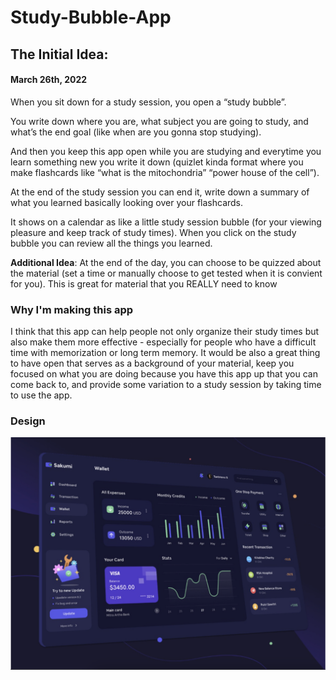 # Study-Bubble-App

## The Initial Idea: 
#### March 26th, 2022
When you sit down for a study session, you open a “study bubble”.

You write down where you are, what subject you are going to study, and what’s the end goal (like when are you gonna stop studying).

And then you keep this app open while you are studying and everytime you learn something new you write it down (quizlet kinda format where you make flashcards like “what is the mitochondria” “power house of the cell”).

At the end of the study session you can end it, write down a summary of what you learned basically looking over your flashcards.

It shows on a calendar as like a little study session bubble (for your viewing pleasure and keep track of study times). When you click on the study bubble you can review all the things you learned.

<b>Additional Idea</b>: At the end of the day, you can choose to be quizzed about the material (set a time or manually choose to get tested when it is convient for you). This is great for material that you REALLY need to know

### Why I'm making this app
I think that this app can help people not only organize their study times but also make them more effective - especially for people who have a difficult time with memorization or long term memory. It would be also a great thing to have open that serves as a background of your material, keep you focused on what you are doing because you have this app up that you can come back to, and provide some variation to a study session by taking time to use the app. 

### Design
![](inspo1.png)
